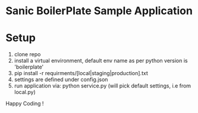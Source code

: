 # Sanic BoilerPlate Sample Application

# Setup

1. clone repo
2. install a virtual environment, default env name as per python version is 'boilerplate'
3. pip install -r requirments/[local|staging|production].txt
4. settings are defined under config.json
5. run application via: python service.py (will pick default settings, i.e from local.py)

Happy Coding !